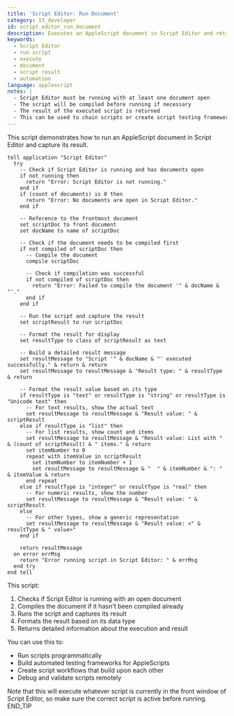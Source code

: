 ```yaml
---
title: 'Script Editor: Run Document'
category: 13_developer
id: script_editor_run_document
description: Executes an AppleScript document in Script Editor and retrieves its result.
keywords:
  - Script Editor
  - run script
  - execute
  - document
  - script result
  - automation
language: applescript
notes: |
  - Script Editor must be running with at least one document open
  - The script will be compiled before running if necessary
  - The result of the executed script is returned
  - This can be used to chain scripts or create script testing frameworks
---
```


This script demonstrates how to run an AppleScript document in Script Editor and capture its result.

```applescript
tell application "Script Editor"
  try
    -- Check if Script Editor is running and has documents open
    if not running then
      return "Error: Script Editor is not running."
    end if
    if (count of documents) is 0 then
      return "Error: No documents are open in Script Editor."
    end if
    
    -- Reference to the frontmost document
    set scriptDoc to front document
    set docName to name of scriptDoc
    
    -- Check if the document needs to be compiled first
    if not compiled of scriptDoc then
      -- Compile the document
      compile scriptDoc
      
      -- Check if compilation was successful
      if not compiled of scriptDoc then
        return "Error: Failed to compile the document '" & docName & "'."
      end if
    end if
    
    -- Run the script and capture the result
    set scriptResult to run scriptDoc
    
    -- Format the result for display
    set resultType to class of scriptResult as text
    
    -- Build a detailed result message
    set resultMessage to "Script '" & docName & "' executed successfully." & return & return
    set resultMessage to resultMessage & "Result type: " & resultType & return
    
    -- Format the result value based on its type
    if resultType is "text" or resultType is "string" or resultType is "Unicode text" then
      -- For text results, show the actual text
      set resultMessage to resultMessage & "Result value: " & scriptResult
    else if resultType is "list" then
      -- For list results, show count and items
      set resultMessage to resultMessage & "Result value: List with " & (count of scriptResult) & " items." & return
      set itemNumber to 0
      repeat with itemValue in scriptResult
        set itemNumber to itemNumber + 1
        set resultMessage to resultMessage & "  " & itemNumber & ": " & itemValue & return
      end repeat
    else if resultType is "integer" or resultType is "real" then
      -- For numeric results, show the number
      set resultMessage to resultMessage & "Result value: " & scriptResult
    else
      -- For other types, show a generic representation
      set resultMessage to resultMessage & "Result value: <" & resultType & " value>"
    end if
    
    return resultMessage
  on error errMsg
    return "Error running script in Script Editor: " & errMsg
  end try
end tell
```

This script:
1. Checks if Script Editor is running with an open document
2. Compiles the document if it hasn't been compiled already
3. Runs the script and captures its result
4. Formats the result based on its data type
5. Returns detailed information about the execution and result

You can use this to:
- Run scripts programmatically
- Build automated testing frameworks for AppleScripts
- Create script workflows that build upon each other
- Debug and validate scripts remotely

Note that this will execute whatever script is currently in the front window of Script Editor, so make sure the correct script is active before running.
END_TIP
